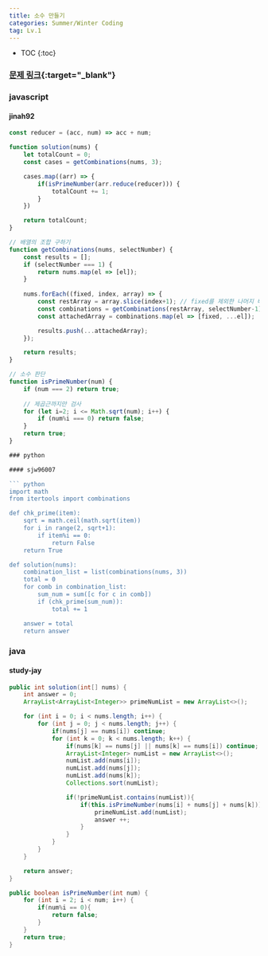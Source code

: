 ```yaml
---
title: 소수 만들기
categories: Summer/Winter Coding
tag: Lv.1
---
```


* TOC
{:toc}

### [문제 링크](https://programmers.co.kr/learn/courses/30/lessons/12977){:target="_blank"}


### javascript

#### jinah92
``` javascript
const reducer = (acc, num) => acc + num;

function solution(nums) {
    let totalCount = 0;
    const cases = getCombinations(nums, 3);

    cases.map((arr) => {
        if(isPrimeNumber(arr.reduce(reducer))) {
            totalCount += 1;
        }
    })

    return totalCount;
}

// 배열의 조합 구하기
function getCombinations(nums, selectNumber) {
    const results = [];
    if (selectNumber === 1) {
        return nums.map(el => [el]);
    }
    
    nums.forEach((fixed, index, array) => {
        const restArray = array.slice(index+1); // fixed를 제외한 나머지 배열
        const combinations = getCombinations(restArray, selectNumber-1);
        const attachedArray = combinations.map(el => [fixed, ...el]);

        results.push(...attachedArray);
    });

    return results;
} 

// 소수 판단
function isPrimeNumber(num) {
    if (num === 2) return true;
    
    // 제곱근까지만 검사
    for (let i=2; i <= Math.sqrt(num); i++) {
        if (num%i === 0) return false;
    }
    return true;
}

### python

#### sjw96007

``` python
import math
from itertools import combinations

def chk_prime(item):
    sqrt = math.ceil(math.sqrt(item))
    for i in range(2, sqrt+1):
        if item%i == 0:
            return False
    return True

def solution(nums):
    combination_list = list(combinations(nums, 3))
    total = 0
    for comb in combination_list:
        sum_num = sum([c for c in comb])
        if (chk_prime(sum_num)):
            total += 1

    answer = total
    return answer
```

### java

#### study-jay
``` java
public int solution(int[] nums) {
    int answer = 0;
    ArrayList<ArrayList<Integer>> primeNumList = new ArrayList<>();

    for (int i = 0; i < nums.length; i++) {
        for (int j = 0; j < nums.length; j++) {
            if(nums[j] == nums[i]) continue;
            for (int k = 0; k < nums.length; k++) {
                if(nums[k] == nums[j] || nums[k] == nums[i]) continue;
                ArrayList<Integer> numList = new ArrayList<>();
                numList.add(nums[i]);
                numList.add(nums[j]);
                numList.add(nums[k]);
                Collections.sort(numList);

                if(!primeNumList.contains(numList)){
                    if(this.isPrimeNumber(nums[i] + nums[j] + nums[k])){
                        primeNumList.add(numList);
                        answer ++;
                    }
                }
            }
        }
    }

    return answer;
}

public boolean isPrimeNumber(int num) {
    for (int i = 2; i < num; i++) {
        if(num%i == 0){
            return false;
        }
    }
    return true;
}
```
